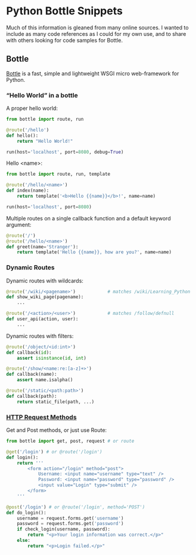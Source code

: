 # Python Bottle Snippets
Much of this information is gleaned from many online sources. I wanted to include as many code references as I could for my own use, and to share with others looking for code samples for Bottle.

## Bottle
[Bottle](https://bottlepy.org/docs/dev/) is a fast, simple and lightweight WSGI micro web-framework for Python.

### “Hello World” in a bottle
A proper hello world:
```python
from bottle import route, run

@route('/hello')
def hello():
    return "Hello World!"

run(host='localhost', port=8080, debug=True)
```
Hello \<name\>:
```python
from bottle import route, run, template

@route('/hello/<name>')
def index(name):
    return template('<b>Hello {{name}}</b>!', name=name)

run(host='localhost', port=8080)
```
Multiple routes on a single callback function and a default keyword argument:
```python
@route('/')
@route('/hello/<name>')
def greet(name='Stranger'):
    return template('Hello {{name}}, how are you?', name=name)
```

### Dynamic Routes
Dynamic routes with wildcards:
```python
@route('/wiki/<pagename>')            # matches /wiki/Learning_Python
def show_wiki_page(pagename):
    ...

@route('/<action>/<user>')            # matches /follow/defnull
def user_api(action, user):
    ...
```
Dynamic routes with filters:
```python
@route('/object/<id:int>')
def callback(id):
    assert isinstance(id, int)

@route('/show/<name:re:[a-z]+>')
def callback(name):
    assert name.isalpha()

@route('/static/<path:path>')
def callback(path):
    return static_file(path, ...)
```

### [HTTP Request Methods](https://bottlepy.org/docs/dev/tutorial.html#http-request-methods)
Get and Post methods, or just use Route:
```python
from bottle import get, post, request # or route

@get('/login') # or @route('/login')
def login():
    return '''
        <form action="/login" method="post">
            Username: <input name="username" type="text" />
            Password: <input name="password" type="password" />
            <input value="Login" type="submit" />
        </form>
    '''

@post('/login') # or @route('/login', method='POST')
def do_login():
    username = request.forms.get('username')
    password = request.forms.get('password')
    if check_login(username, password):
        return "<p>Your login information was correct.</p>"
    else:
        return "<p>Login failed.</p>"
```
